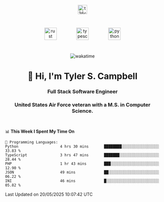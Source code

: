<p align="center">
<a href="https://www.linkedin.com/in/t36campbell" target="blank"><img align="center" src="https://ik.imagekit.io/t36campbell/Portfolio/linkedin.png.original_m8bbGgPh6.png" alt="t36campbell" height="30" width="30" /></a>
</p>
<p align="center">
    <img src="https://rustacean.net/assets/rustacean-orig-noshadow.svg" alt="rust" width="40" height="40" style="margin: 6%;" />
    <img src="https://cdn.worldvectorlogo.com/logos/typescript.svg" alt="typescript" width="40" height="40" style="margin: 6%;" />
    <img src="https://cdn.worldvectorlogo.com/logos/python-5.svg" alt="python" width="40" height="40" style="margin: 6%;" />
</p>
<div align="center">
  
  ![wakatime](https://wakatime.com/badge/user/738aac7f-8868-4bc3-a1df-4c36703ee4b6.svg)
  
</div>

<h1 align="center">👋 Hi, I'm Tyler S. Campbell</h1>
<h3 align="center">Full Stack Software Engineer</h3>
<h3 align="center">United States Air Force veteran with a M.S. in Computer Science.</h3>
<br>

<!--START_SECTION:waka-->
📊 **This Week I Spent My Time On** 

```text
💬 Programming Languages: 
Python                   4 hrs 30 mins       ████████░░░░░░░░░░░░░░░░░   33.83 % 
TypeScript               3 hrs 47 mins       ███████░░░░░░░░░░░░░░░░░░   28.44 % 
PHP                      1 hr 43 mins        ███░░░░░░░░░░░░░░░░░░░░░░   12.90 % 
JSON                     49 mins             ██░░░░░░░░░░░░░░░░░░░░░░░   06.22 % 
INI                      46 mins             █░░░░░░░░░░░░░░░░░░░░░░░░   05.82 % 
```


 Last Updated on 20/05/2025 10:07:42 UTC
<!--END_SECTION:waka-->
